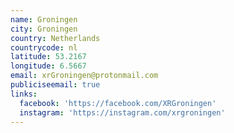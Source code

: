 ```yaml
---
name: Groningen
city: Groningen
country: Netherlands
countrycode: nl
latitude: 53.2167
longitude: 6.5667
email: xrGroningen@protonmail.com
publiciseemail: true
links:
  facebook: 'https://facebook.com/XRGroningen'
  instagram: 'https://instagram.com/xrgroningen'
---
```


